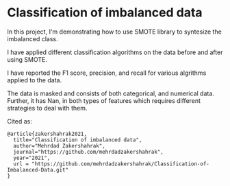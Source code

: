 # Classification of imbalanced data

In this project, I'm demonstrating how to use SMOTE library to syntesize the imbalanced class. 

I have applied different classification algorithms on the data before and after using SMOTE.

I have reported the F1 score, precision, and recall for various algrithms applied to the data.

The data is masked and consists of both categorical, and numerical data. Further, it has Nan, in both types of features which requires different strategies to deal with them.

Cited as:
    
    @article{zakershahrak2021,
      title="Classification of imbalanced data",
      author="Mehrdad Zakershahrak",
      journal="https://github.com/mehrdadzakershahrak",
      year="2021",
      url = "https://github.com/mehrdadzakershahrak/Classification-of-Imbalanced-Data.git"
    }
